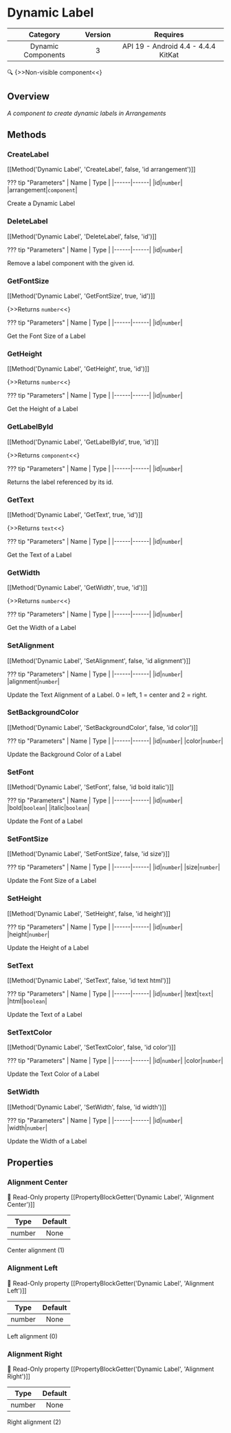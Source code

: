 # Dynamic Label

| Category | Version | Requires |
|:--------:|:-------:|:--------:|
|Dynamic Components|3|API 19 - Android 4.4 - 4.4.4 KitKat|

:mag: {>>Non-visible component<<}

## Overview

_A component to create dynamic labels in Arrangements_

## Methods

### CreateLabel

[[Method('Dynamic Label', 'CreateLabel', false, 'id arrangement')]]

??? tip "Parameters"
    | Name | Type |
    |------|------|
    |id|`number`|
    |arrangement|`component`|


Create a Dynamic Label

### DeleteLabel

[[Method('Dynamic Label', 'DeleteLabel', false, 'id')]]

??? tip "Parameters"
    | Name | Type |
    |------|------|
    |id|`number`|


Remove a label component with the given id.

### GetFontSize

[[Method('Dynamic Label', 'GetFontSize', true, 'id')]]

{>>Returns `number`<<}

??? tip "Parameters"
    | Name | Type |
    |------|------|
    |id|`number`|


Get the Font Size of a Label

### GetHeight

[[Method('Dynamic Label', 'GetHeight', true, 'id')]]

{>>Returns `number`<<}

??? tip "Parameters"
    | Name | Type |
    |------|------|
    |id|`number`|


Get the Height of a Label

### GetLabelById

[[Method('Dynamic Label', 'GetLabelById', true, 'id')]]

{>>Returns `component`<<}

??? tip "Parameters"
    | Name | Type |
    |------|------|
    |id|`number`|


Returns the label referenced by its id.

### GetText

[[Method('Dynamic Label', 'GetText', true, 'id')]]

{>>Returns `text`<<}

??? tip "Parameters"
    | Name | Type |
    |------|------|
    |id|`number`|


Get the Text of a Label

### GetWidth

[[Method('Dynamic Label', 'GetWidth', true, 'id')]]

{>>Returns `number`<<}

??? tip "Parameters"
    | Name | Type |
    |------|------|
    |id|`number`|


Get the Width of a Label

### SetAlignment

[[Method('Dynamic Label', 'SetAlignment', false, 'id alignment')]]

??? tip "Parameters"
    | Name | Type |
    |------|------|
    |id|`number`|
    |alignment|`number`|


Update the Text Alignment of a Label. 0 = left, 1 = center and 2 = right.

### SetBackgroundColor

[[Method('Dynamic Label', 'SetBackgroundColor', false, 'id color')]]

??? tip "Parameters"
    | Name | Type |
    |------|------|
    |id|`number`|
    |color|`number`|


Update the Background Color of a Label

### SetFont

[[Method('Dynamic Label', 'SetFont', false, 'id bold italic')]]

??? tip "Parameters"
    | Name | Type |
    |------|------|
    |id|`number`|
    |bold|`boolean`|
    |italic|`boolean`|


Update the Font of a Label

### SetFontSize

[[Method('Dynamic Label', 'SetFontSize', false, 'id size')]]

??? tip "Parameters"
    | Name | Type |
    |------|------|
    |id|`number`|
    |size|`number`|


Update the Font Size of a Label

### SetHeight

[[Method('Dynamic Label', 'SetHeight', false, 'id height')]]

??? tip "Parameters"
    | Name | Type |
    |------|------|
    |id|`number`|
    |height|`number`|


Update the Height of a Label

### SetText

[[Method('Dynamic Label', 'SetText', false, 'id text html')]]

??? tip "Parameters"
    | Name | Type |
    |------|------|
    |id|`number`|
    |text|`text`|
    |html|`boolean`|


Update the Text of a Label

### SetTextColor

[[Method('Dynamic Label', 'SetTextColor', false, 'id color')]]

??? tip "Parameters"
    | Name | Type |
    |------|------|
    |id|`number`|
    |color|`number`|


Update the Text Color of a Label

### SetWidth

[[Method('Dynamic Label', 'SetWidth', false, 'id width')]]

??? tip "Parameters"
    | Name | Type |
    |------|------|
    |id|`number`|
    |width|`number`|


Update the Width of a Label

## Properties

### Alignment Center



:eyes: Read-Only property
[[PropertyBlockGetter('Dynamic Label', 'Alignment Center')]]

| Type | Default |
|:----:|:-------:|
|number|None|

Center alignment (1)

### Alignment Left



:eyes: Read-Only property
[[PropertyBlockGetter('Dynamic Label', 'Alignment Left')]]

| Type | Default |
|:----:|:-------:|
|number|None|

Left alignment (0)

### Alignment Right



:eyes: Read-Only property
[[PropertyBlockGetter('Dynamic Label', 'Alignment Right')]]

| Type | Default |
|:----:|:-------:|
|number|None|

Right alignment (2)